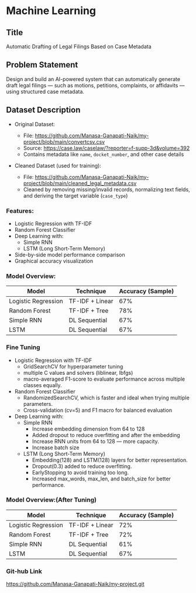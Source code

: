 # Machine Learning

## Title
Automatic Drafting of Legal Filings Based on Case Metadata

## Problem Statement
Design and build an AI-powered system that can automatically generate draft legal filings — such as motions, petitions, complaints, or affidavits — using structured case metadata.

## Dataset Description
- Original Dataset:
  - File: https://github.com/Manasa-Ganapati-Naik/my-project/blob/main/convertcsv.csv
  - Source: https://case.law/caselaw/?reporter=f-supp-3d&volume=392
  - Contains metadata like `name`, `docket_number`, and other case details

- Cleaned Dataset (used for training):
  - File: https://github.com/Manasa-Ganapati-Naik/my-project/blob/main/cleaned_legal_metadata.csv
  - Cleaned by removing missing/invalid records, normalizing text fields, and deriving the target variable (`case_type`)
 

### Features:
- Logistic Regression with TF-IDF
- Random Forest Classifier
- Deep Learning with:
  - Simple RNN
  - LSTM (Long Short-Term Memory)
- Side-by-side model performance comparison
- Graphical accuracy visualization


### Model Overview:
| Model               | Technique        | Accuracy (Sample) |
|---------------------|------------------|-------------------|
| Logistic Regression | TF-IDF + Linear  | 67%               |
| Random Forest       | TF-IDF + Tree    | 78%               |
| Simple RNN          | DL Sequential    | 67%               |
| LSTM                | DL Sequential    | 67%               |


### Fine Tuning
- Logistic Regression with TF-IDF
  - GridSearchCV for hyperparameter tuning
  - multiple C values and solvers (liblinear, lbfgs)
  - macro-averaged F1-score to evaluate performance across multiple classes equally.
- Random Forest Classifier
  - RandomizedSearchCV, which is faster and ideal when trying multiple parameters.
  - Cross-validation (cv=5) and F1 macro for balanced evaluation
- Deep Learning with:
  - Simple RNN
    - Increase embedding dimension from 64 to 128 
    - Added dropout to reduce overfitting and after the embedding
    - Increase RNN units from 64 to 128 — more capacity.
    - Increase batch size
  - LSTM (Long Short-Term Memory)
    - Embedding(128) and LSTM(128) layers for better representation.
    - Dropout(0.3) added to reduce overfitting.
    - EarlyStopping to avoid training too long.
    - Increased max_words, max_len, and batch_size for better performance.


### Model Overview:(After Tuning)
| Model               | Technique        | Accuracy (Sample) |
|---------------------|------------------|-------------------|
| Logistic Regression | TF-IDF + Linear  | 72%               |
| Random Forest       | TF-IDF + Tree    | 72%               |
| Simple RNN          | DL Sequential    | 61%               |
| LSTM                | DL Sequential    | 67%               |

### Git-hub Link
https://github.com/Manasa-Ganapati-Naik/my-project.git




